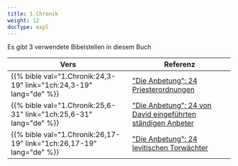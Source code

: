 ```yaml
---
title: 1.Chronik
weight: 12
docType: expl
---
```


Es gibt 3 verwendete Bibelstellen in diesem Buch

| Vers | Referenz |
|-------|-----------|
| {{% bible val="1.Chronik:24,3-19" link="1ch:24,3-19" lang="de" %}} | ["Die Anbetung": 24 Priesterordnungen](/expl/../expl/content/worship/worship-in-the-throne-room#e545) |
| {{% bible val="1.Chronik:25,6-31" link="1ch:25,6-31" lang="de" %}} | ["Die Anbetung": 24 von David eingeführten ständigen Anbeter](/expl/../expl/content/worship/worship-in-the-throne-room#e545) |
| {{% bible val="1.Chronik:26,17-19" link="1ch:26,17-19" lang="de" %}} | ["Die Anbetung": 24 levitischen Torwächter](/expl/../expl/content/worship/worship-in-the-throne-room#e545) |
